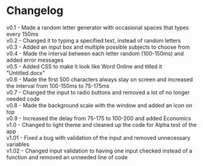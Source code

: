 # Changelog
v0.1 - Made a random letter generator with occasional spaces that types every 150ms  
v0.2 - Changed it to typing a specified text, instead of random letters  
v0.3 - Added an input box and multiple possible subjects to choose from  
v0.4 - Made the interval between each letter random (100-150ms) and added error messages  
v0.5 - Added CSS to make it look like Word Online and titled it "Untitled.docx"  
v0.6 - Made the first 500 characters always stay on screen and increased the interval  from 100-150ms to 75-175ms  
v0.7 - Changed the input to radio buttons and removed a lot of no longer needed code  
v0.8 - Made the background scale with the window and added an icon on top  
v0.9 - Increased the delay from 75-175 to 100-200 and added Economics  
v1.0 - Changed to light theme and cleaned up the code for Alpha test of the app  
v1.01 - Fixed a bug with validation of the input and removed unnecessary variables  
v1.02 - Changed input validation to having one input checked instead of a function and removed an unneeded line of code

